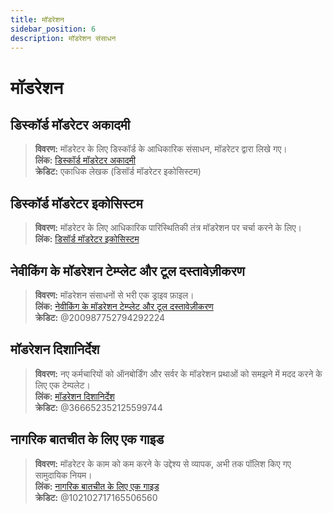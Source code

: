 ```yaml
---
title: मॉडरेशन
sidebar_position: 6
description: मॉडरेशन संसाधन
---
```


# मॉडरेशन

## **डिस्कॉर्ड मॉडरेटर अकादमी**

> **विवरण:** मॉडरेटर के लिए डिस्कॉर्ड के आधिकारिक संसाधन, मॉडरेटर द्वारा लिखे गए।   <br/>
**लिंक:** [डिस्कॉर्ड मॉडरेटर अकादमी](https://dis.gd/moderation)   <br/>
**क्रेडिट:** एकाधिक लेखक (डिसॉर्ड मॉडरेटर इकोसिस्टम)

## **डिस्कॉर्ड मॉडरेटर इकोसिस्टम** 

> **विवरण:** मॉडरेटर के लिए आधिकारिक पारिस्थितिकी तंत्र मॉडरेशन पर चर्चा करने के लिए।   <br/>
**लिंक:** [डिसॉर्ड मॉडरेटर इकोसिस्टम](https://discord.com/blog/announcing-the-discord-moderator-academy-exam)

## **नेवीकिंग के मॉडरेशन टेम्प्लेट और टूल दस्तावेज़ीकरण**

> **विवरण:** मॉडरेशन संसाधनों से भरी एक ड्राइव फ़ाइल।   <br/>
**लिंक:** [नेवीकिंग के मॉडरेशन टेम्प्लेट और टूल दस्तावेज़ीकरण](https://drive.google.com/drive/folders/1vqdEEBqqCftZgMTkgqK8sKzxtdMANu4U)   <br/>
**क्रेडिट:** @200987752794292224

## **मॉडरेशन दिशानिर्देश**

> **विवरण:** नए कर्मचारियों को ऑनबोर्डिंग और सर्वर के मॉडरेशन प्रथाओं को समझने में मदद करने के लिए एक टेम्पलेट।   <br/>
**लिंक:** [मॉडरेशन दिशानिर्देश](https://staff-guidelines.super.site/)   <br/>
**क्रेडिट:** @366652352125599744

## **नागरिक बातचीत के लिए एक गाइड**

> **विवरण:** मॉडरेटर के काम को कम करने के उद्देश्य से व्यापक, अभी तक पॉलिश किए गए सामुदायिक नियम।   <br/>
**लिंक:** [नागरिक बातचीत के लिए एक गाइड](https://conversation.guide/)   <br/>
**क्रेडिट:** @102102717165506560
